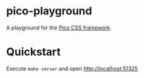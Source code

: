 # pico-playground

A playground for the [Pico CSS framework](https://picocss.com/).

# Quickstart

Execute `make server` and open <http://localhost:51325>
